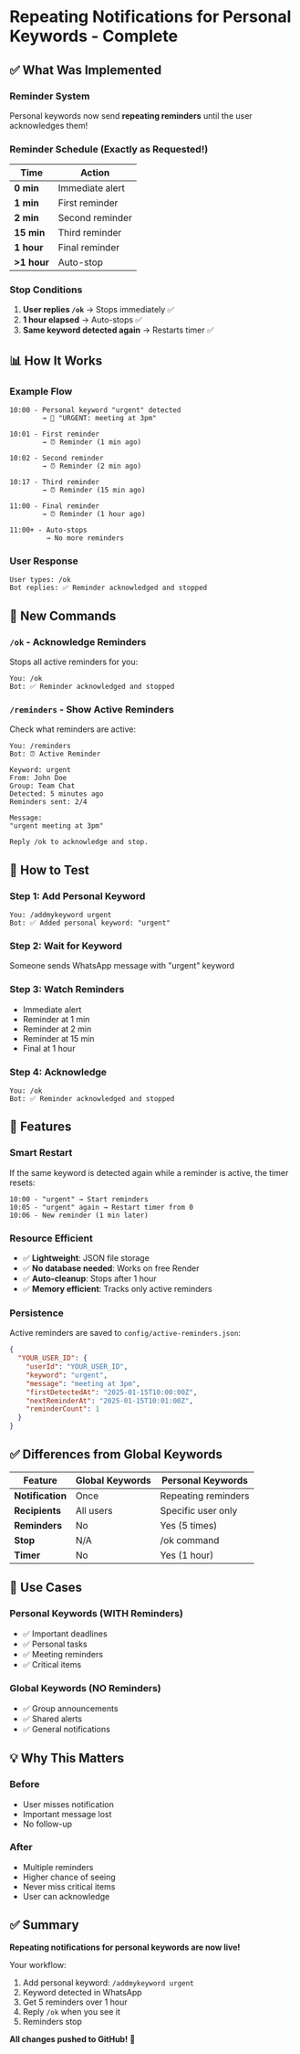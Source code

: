 # Repeating Notifications for Personal Keywords - Complete

## ✅ What Was Implemented

### Reminder System
Personal keywords now send **repeating reminders** until the user acknowledges them!

### Reminder Schedule (Exactly as Requested!)

| Time | Action |
|------|--------|
| **0 min** | Immediate alert |
| **1 min** | First reminder |
| **2 min** | Second reminder |
| **15 min** | Third reminder |
| **1 hour** | Final reminder |
| **>1 hour** | Auto-stop |

### Stop Conditions

1. **User replies `/ok`** → Stops immediately ✅
2. **1 hour elapsed** → Auto-stops ✅
3. **Same keyword detected again** → Restarts timer ✅

## 📊 How It Works

### Example Flow

```
10:00 - Personal keyword "urgent" detected
        → 🔑 "URGENT: meeting at 3pm"

10:01 - First reminder
        → ⏰ Reminder (1 min ago)

10:02 - Second reminder  
        → ⏰ Reminder (2 min ago)

10:17 - Third reminder
        → ⏰ Reminder (15 min ago)

11:00 - Final reminder
        → ⏰ Reminder (1 hour ago)

11:00+ - Auto-stops
         → No more reminders
```

### User Response

```
User types: /ok
Bot replies: ✅ Reminder acknowledged and stopped
```

## 🎯 New Commands

### `/ok` - Acknowledge Reminders
Stops all active reminders for you:
```
You: /ok
Bot: ✅ Reminder acknowledged and stopped
```

### `/reminders` - Show Active Reminders
Check what reminders are active:
```
You: /reminders
Bot: ⏰ Active Reminder

Keyword: urgent
From: John Doe
Group: Team Chat
Detected: 5 minutes ago
Reminders sent: 2/4

Message:
"urgent meeting at 3pm"

Reply /ok to acknowledge and stop.
```

## 🧪 How to Test

### Step 1: Add Personal Keyword
```
You: /addmykeyword urgent
Bot: ✅ Added personal keyword: "urgent"
```

### Step 2: Wait for Keyword
Someone sends WhatsApp message with "urgent" keyword

### Step 3: Watch Reminders
- Immediate alert
- Reminder at 1 min
- Reminder at 2 min
- Reminder at 15 min
- Final at 1 hour

### Step 4: Acknowledge
```
You: /ok
Bot: ✅ Reminder acknowledged and stopped
```

## 🔧 Features

### Smart Restart
If the same keyword is detected again while a reminder is active, the timer resets:
```
10:00 - "urgent" → Start reminders
10:05 - "urgent" again → Restart timer from 0
10:06 - New reminder (1 min later)
```

### Resource Efficient
- ✅ **Lightweight**: JSON file storage
- ✅ **No database needed**: Works on free Render
- ✅ **Auto-cleanup**: Stops after 1 hour
- ✅ **Memory efficient**: Tracks only active reminders

### Persistence
Active reminders are saved to `config/active-reminders.json`:
```json
{
  "YOUR_USER_ID": {
    "userId": "YOUR_USER_ID",
    "keyword": "urgent",
    "message": "meeting at 3pm",
    "firstDetectedAt": "2025-01-15T10:00:00Z",
    "nextReminderAt": "2025-01-15T10:01:00Z",
    "reminderCount": 1
  }
}
```

## ✅ Differences from Global Keywords

| Feature | Global Keywords | Personal Keywords |
|---------|----------------|-------------------|
| **Notification** | Once | Repeating reminders |
| **Recipients** | All users | Specific user only |
| **Reminders** | No | Yes (5 times) |
| **Stop** | N/A | /ok command |
| **Timer** | No | Yes (1 hour) |

## 🎯 Use Cases

### Personal Keywords (WITH Reminders)
- ✅ Important deadlines
- ✅ Personal tasks
- ✅ Meeting reminders
- ✅ Critical items

### Global Keywords (NO Reminders)
- ✅ Group announcements
- ✅ Shared alerts
- ✅ General notifications

## 💡 Why This Matters

### Before
- User misses notification
- Important message lost
- No follow-up

### After
- Multiple reminders
- Higher chance of seeing
- Never miss critical items
- User can acknowledge

## ✅ Summary

**Repeating notifications for personal keywords are now live!**

Your workflow:
1. Add personal keyword: `/addmykeyword urgent`
2. Keyword detected in WhatsApp
3. Get 5 reminders over 1 hour
4. Reply `/ok` when you see it
5. Reminders stop

**All changes pushed to GitHub!** 🎉

